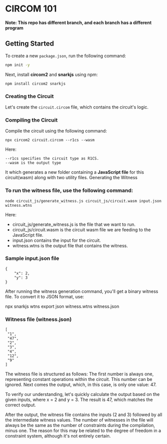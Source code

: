 # CIRCOM 101
**Note: This repo has different branch, and each branch has a different program**
## Getting Started

To create a new `package.json`, run the following command:

```bash
npm init -y
```

Next, install **circom2** and **snarkjs** using npm:

```npm install circom2 snarkjs```

### Creating the Circuit

Let's create the `circuit.circom` file, which contains the circuit's logic.

### Compiling the Circuit
Compile the circuit using the following command:

```npx circom2 circuit.circom --r1cs --wasm```

Here:

```circuit.circom is the circuit file name.
--r1cs specifies the circuit type as R1CS.
--wasm is the output type
```
It which generates a new folder containing a **JavaScript file** for this circuit(wasm) along with two utility files.
Generating the Witness

### To run the witness file, use the following command:

```node circuit_js/generate_witness.js circuit_js/circuit.wasm input.json witness.wtns```

Here:

- circuit_js/generate_witness.js is the file that we want to run.
- circuit_js/circuit.wasm is the circuit wasm file we are feeding to the JavaScript file.
- input.json contains the input for the circuit.
- witness.wtns is the output file that contains the witness.

### Sample input.json file

```
{
    "x": 2,
    "y": 3
}
```

After running the witness generation command, you'll get a binary witness file. To convert it to JSON format, use:


npx snarkjs wtns export json witness.wtns witness.json

### Witness file (witness.json)
```
[
 "1",
 "47",
 "2",
 "3",
 "4",
 "12",
 "9"
]
```

The witness file is structured as follows: The first number is always one, representing constant operations within the circuit. This number can be ignored. Next comes the output, which, in this case, is only one value: 47.

To verify our understanding, let's quickly calculate the output based on the given inputs, where x = 2 and y = 3. The result is 47, which matches the correct output.

After the output, the witness file contains the inputs (2 and 3) followed by all the intermediate witness values. The number of witnesses in the file will always be the same as the number of constraints during the compilation, minus one. The reason for this may be related to the degree of freedom in a constraint system, although it's not entirely certain.
